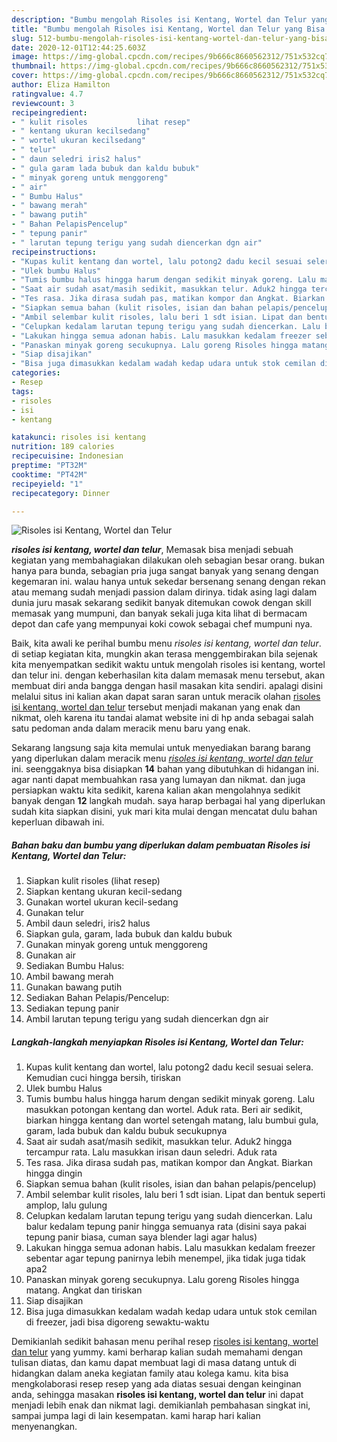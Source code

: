 ```yaml
---
description: "Bumbu mengolah Risoles isi Kentang, Wortel dan Telur yang Bisa Manjain Lidah"
title: "Bumbu mengolah Risoles isi Kentang, Wortel dan Telur yang Bisa Manjain Lidah"
slug: 512-bumbu-mengolah-risoles-isi-kentang-wortel-dan-telur-yang-bisa-manjain-lidah
date: 2020-12-01T12:44:25.603Z
image: https://img-global.cpcdn.com/recipes/9b666c8660562312/751x532cq70/risoles-isi-kentang-wortel-dan-telur-foto-resep-utama.jpg
thumbnail: https://img-global.cpcdn.com/recipes/9b666c8660562312/751x532cq70/risoles-isi-kentang-wortel-dan-telur-foto-resep-utama.jpg
cover: https://img-global.cpcdn.com/recipes/9b666c8660562312/751x532cq70/risoles-isi-kentang-wortel-dan-telur-foto-resep-utama.jpg
author: Eliza Hamilton
ratingvalue: 4.7
reviewcount: 3
recipeingredient:
- " kulit risoles           lihat resep"
- " kentang ukuran kecilsedang"
- " wortel ukuran kecilsedang"
- " telur"
- " daun seledri iris2 halus"
- " gula garam lada bubuk dan kaldu bubuk"
- " minyak goreng untuk menggoreng"
- " air"
- " Bumbu Halus"
- " bawang merah"
- " bawang putih"
- " Bahan PelapisPencelup"
- " tepung panir"
- " larutan tepung terigu yang sudah diencerkan dgn air"
recipeinstructions:
- "Kupas kulit kentang dan wortel, lalu potong2 dadu kecil sesuai selera. Kemudian cuci hingga bersih, tiriskan"
- "Ulek bumbu Halus"
- "Tumis bumbu halus hingga harum dengan sedikit minyak goreng. Lalu masukkan potongan kentang dan wortel. Aduk rata. Beri air sedikit, biarkan hingga kentang dan wortel setengah matang, lalu bumbui gula, garam, lada bubuk dan kaldu bubuk secukupnya"
- "Saat air sudah asat/masih sedikit, masukkan telur. Aduk2 hingga tercampur rata. Lalu masukkan irisan daun seledri. Aduk rata"
- "Tes rasa. Jika dirasa sudah pas, matikan kompor dan Angkat. Biarkan hingga dingin"
- "Siapkan semua bahan (kulit risoles, isian dan bahan pelapis/pencelup)"
- "Ambil selembar kulit risoles, lalu beri 1 sdt isian. Lipat dan bentuk seperti amplop, lalu gulung"
- "Celupkan kedalam larutan tepung terigu yang sudah diencerkan. Lalu balur kedalam tepung panir hingga semuanya rata (disini saya pakai tepung panir biasa, cuman saya blender lagi agar halus)"
- "Lakukan hingga semua adonan habis. Lalu masukkan kedalam freezer sebentar agar tepung panirnya lebih menempel, jika tidak juga tidak apa2"
- "Panaskan minyak goreng secukupnya. Lalu goreng Risoles hingga matang. Angkat dan tiriskan"
- "Siap disajikan"
- "Bisa juga dimasukkan kedalam wadah kedap udara untuk stok cemilan di freezer, jadi bisa digoreng sewaktu-waktu"
categories:
- Resep
tags:
- risoles
- isi
- kentang

katakunci: risoles isi kentang 
nutrition: 189 calories
recipecuisine: Indonesian
preptime: "PT32M"
cooktime: "PT42M"
recipeyield: "1"
recipecategory: Dinner

---
```



![Risoles isi Kentang, Wortel dan Telur](https://img-global.cpcdn.com/recipes/9b666c8660562312/751x532cq70/risoles-isi-kentang-wortel-dan-telur-foto-resep-utama.jpg)

<b><i>risoles isi kentang, wortel dan telur</i></b>, Memasak bisa menjadi sebuah kegiatan yang membahagiakan dilakukan oleh sebagian besar orang. bukan hanya para bunda, sebagian pria juga sangat banyak yang senang dengan kegemaran ini. walau hanya untuk sekedar bersenang senang dengan rekan atau memang sudah menjadi passion dalam dirinya. tidak asing lagi dalam dunia juru masak sekarang sedikit banyak ditemukan cowok dengan skill memasak yang mumpuni, dan banyak sekali juga kita lihat di bermacam depot dan cafe yang mempunyai koki cowok sebagai chef mumpuni nya.

Baik, kita awali ke perihal bumbu menu <i>risoles isi kentang, wortel dan telur</i>. di setiap kegiatan kita, mungkin akan terasa menggembirakan bila sejenak kita menyempatkan sedikit waktu untuk mengolah risoles isi kentang, wortel dan telur ini. dengan keberhasilan kita dalam memasak menu tersebut, akan membuat diri anda bangga dengan hasil masakan kita sendiri. apalagi disini melalui situs ini kalian akan dapat saran saran untuk meracik olahan <u>risoles isi kentang, wortel dan telur</u> tersebut menjadi makanan yang enak dan nikmat, oleh karena itu tandai alamat website ini di hp anda sebagai salah satu pedoman anda dalam meracik menu baru yang enak.




Sekarang langsung saja kita memulai untuk menyediakan barang barang yang diperlukan dalam meracik menu <u><i>risoles isi kentang, wortel dan telur</i></u> ini. seenggaknya bisa disiapkan <b>14</b> bahan yang dibutuhkan di hidangan ini. agar nanti dapat membuahkan rasa yang lumayan dan nikmat. dan juga persiapkan waktu kita sedikit, karena kalian akan mengolahnya sedikit banyak dengan <b>12</b> langkah mudah. saya harap berbagai hal yang diperlukan sudah kita siapkan disini, yuk mari kita mulai dengan mencatat dulu bahan keperluan dibawah ini.

<!--inarticleads1-->

##### Bahan baku dan bumbu yang diperlukan dalam pembuatan Risoles isi Kentang, Wortel dan Telur:

1. Siapkan  kulit risoles           (lihat resep)
1. Siapkan  kentang ukuran kecil-sedang
1. Gunakan  wortel ukuran kecil-sedang
1. Gunakan  telur
1. Ambil  daun seledri, iris2 halus
1. Siapkan  gula, garam, lada bubuk dan kaldu bubuk
1. Gunakan  minyak goreng untuk menggoreng
1. Gunakan  air
1. Sediakan  Bumbu Halus:
1. Ambil  bawang merah
1. Gunakan  bawang putih
1. Sediakan  Bahan Pelapis/Pencelup:
1. Sediakan  tepung panir
1. Ambil  larutan tepung terigu yang sudah diencerkan dgn air




<!--inarticleads2-->

##### Langkah-langkah menyiapkan Risoles isi Kentang, Wortel dan Telur:

1. Kupas kulit kentang dan wortel, lalu potong2 dadu kecil sesuai selera. Kemudian cuci hingga bersih, tiriskan
1. Ulek bumbu Halus
1. Tumis bumbu halus hingga harum dengan sedikit minyak goreng. Lalu masukkan potongan kentang dan wortel. Aduk rata. Beri air sedikit, biarkan hingga kentang dan wortel setengah matang, lalu bumbui gula, garam, lada bubuk dan kaldu bubuk secukupnya
1. Saat air sudah asat/masih sedikit, masukkan telur. Aduk2 hingga tercampur rata. Lalu masukkan irisan daun seledri. Aduk rata
1. Tes rasa. Jika dirasa sudah pas, matikan kompor dan Angkat. Biarkan hingga dingin
1. Siapkan semua bahan (kulit risoles, isian dan bahan pelapis/pencelup)
1. Ambil selembar kulit risoles, lalu beri 1 sdt isian. Lipat dan bentuk seperti amplop, lalu gulung
1. Celupkan kedalam larutan tepung terigu yang sudah diencerkan. Lalu balur kedalam tepung panir hingga semuanya rata (disini saya pakai tepung panir biasa, cuman saya blender lagi agar halus)
1. Lakukan hingga semua adonan habis. Lalu masukkan kedalam freezer sebentar agar tepung panirnya lebih menempel, jika tidak juga tidak apa2
1. Panaskan minyak goreng secukupnya. Lalu goreng Risoles hingga matang. Angkat dan tiriskan
1. Siap disajikan
1. Bisa juga dimasukkan kedalam wadah kedap udara untuk stok cemilan di freezer, jadi bisa digoreng sewaktu-waktu




Demikianlah sedikit bahasan menu perihal resep <u>risoles isi kentang, wortel dan telur</u> yang yummy. kami berharap kalian sudah memahami dengan tulisan diatas, dan kamu dapat membuat lagi di masa datang untuk di hidangkan dalam aneka kegiatan family atau kolega kamu. kita bisa mengkolaborasi resep resep yang ada diatas sesuai dengan keinginan anda, sehingga masakan <b>risoles isi kentang, wortel dan telur</b> ini dapat menjadi lebih enak dan nikmat lagi. demikianlah pembahasan singkat ini, sampai jumpa lagi di lain kesempatan. kami harap hari kalian menyenangkan.
